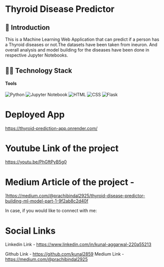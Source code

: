 # Thyroid Disease Predictor
## 👀 Introduction

This is a Machine Learning Web Application that can predict if a person has a Thyroid diseases or not.The datasets have been taken from ineuron. And overall analysis and model building for the diseases have been done in respective Jupyter Notebooks.
## 👩‍💻 Technology Stack

#### **Tools**

<img alt="Python" src="https://img.shields.io/badge/Python-3776AB?style=for-the-badge&logo=python&logoColor=white"/> 
<img alt="Jupyter Notebook" src="https://img.shields.io/badge/Jupyter-F37626.svg?&style=for-the-badge&logo=Jupyter&logoColor=white"/> 
<img alt="HTML" src="https://img.shields.io/badge/HTML-239120?style=for-the-badge&logo=html5&logoColor=white"/> 
<img alt="CSS" src="https://img.shields.io/badge/CSS-239120?&style=for-the-badge&logo=css3&logoColor=white"/> 
<img alt="Flask" src="https://img.shields.io/badge/Flask-000000?style=for-the-badge&logo=flask&logoColor=white"/> 


# Deployed App

https://thyroid-prediction-app.onrender.com/


# Youtube Link of the project

https://youtu.be/PhGftPyB5g0

# Medium Article of the project - 

]https://medium.com/@prachibindal2925/thyroid-disease-predictor-building-ml-model-part-1-9f2ab8c2d40f

In case, if you would like to connect with me:

# Social Links
Linkedin Link - https://www.linkedin.com/in/kunal-aggarwal-220a55213

Github Link - 
https://github.com/kunal2859
Medium Link - https://medium.com/@prachibindal2925
